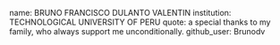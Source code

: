 name: BRUNO FRANCISCO DULANTO VALENTIN 
institution: TECHNOLOGICAL UNIVERSITY OF PERU
quote: a special thanks to my family, who always support me unconditionally.
github_user: Brunodv